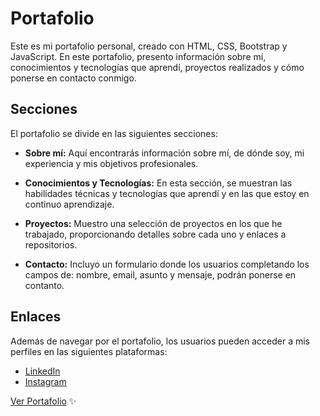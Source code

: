 # Portafolio

Este es mi portafolio personal, creado con HTML, CSS, Bootstrap y JavaScript. En este portafolio, presento información sobre mí, conocimientos y tecnologías que aprendí, proyectos realizados y cómo ponerse en contacto conmigo.

## Secciones
El portafolio se divide en las siguientes secciones:

- **Sobre mí:** Aquí encontrarás información sobre mí, de dónde soy, mi experiencia y mis objetivos profesionales.

- **Conocimientos y Tecnologías:** En esta sección, se muestran las habilidades técnicas y tecnologías que aprendí y en las que estoy en continuo aprendizaje.

- **Proyectos:** Muestro una selección de proyectos en los que he trabajado, proporcionando detalles sobre cada uno y enlaces a repositorios.

- **Contacto:** Incluyo un formulario donde los usuarios completando los campos de: nombre, email, asunto y mensaje, podrán ponerse en contanto.

## Enlaces
Además de navegar por el portafolio, los usuarios pueden acceder a mis perfiles en las siguientes plataformas:

- [LinkedIn](https://www.linkedin.com/francojnieva)
- [Instagram](https://www.instagram.com/franconieva.97)

[Ver Portafolio](https://portafolio-francojnieva.netlify.app/) ✨

